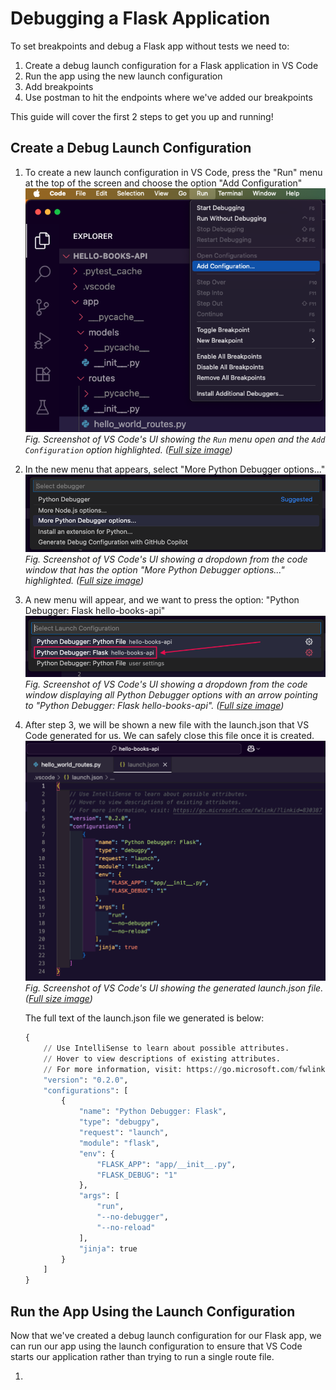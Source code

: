 # Debugging a Flask Application

To set breakpoints and debug a Flask app without tests we need to:
1. Create a debug launch configuration for a Flask application in VS Code
2. Run the app using the new launch configuration
3. Add breakpoints
4. Use postman to hit the endpoints where we've added our breakpoints

This guide will cover the first 2 steps to get you up and running!

## Create a Debug Launch Configuration

1. To create a new launch configuration in VS Code, press the "Run" menu at the top of the screen and choose the option "Add Configuration"
    ![VS Code UI showing the Run menu open and the Add Configuration option highlighted](assets/debug_flask_without_tests/add_config_1_vscode_run_add_configuration.png)
    _Fig. Screenshot of VS Code's UI showing the `Run` menu open and the `Add Configuration` option highlighted. ([Full size image](assets/debug_flask_without_tests/add_config_1_vscode_run_add_configuration.png))_

2. In the new menu that appears, select "More Python Debugger options..."
    ![VS Code UI showing a dropdown from the code window that has the option "More Python Debugger options..." highlighted](assets/debug_flask_without_tests/add_config_2_more_python_options.png)
    _Fig. Screenshot of VS Code's UI showing a dropdown from the code window that has the option "More Python Debugger options..." highlighted. ([Full size image](assets/debug_flask_without_tests/add_config_2_more_python_options.png))_

3. A new menu will appear, and we want to press the option: "Python Debugger: Flask hello-books-api"
    ![VS Code UI showing a dropdown from the code window displaying all Python Debugger options with an arrow pointing to "Python Debugger: Flask hello-books-api"](assets/debug_flask_without_tests/add_config_3_python_debugger_flask.png)
    _Fig. Screenshot of VS Code's UI showing a dropdown from the code window displaying all Python Debugger options with an arrow pointing to "Python Debugger: Flask hello-books-api". ([Full size image](assets/debug_flask_without_tests/add_config_3_python_debugger_flask.png))_

4. After step 3, we will be shown a new file with the launch.json that VS Code generated for us. We can safely close this file once it is created.
    ![VS Code UI showing the generated launch.json file](assets/debug_flask_without_tests/add_config_4_generated_flask_debug_configuration.png)
    _Fig. Screenshot of VS Code's UI showing the generated launch.json file. ([Full size image](assets/debug_flask_without_tests/add_config_4_generated_flask_debug_configuration.png))_

    The full text of the launch.json file we generated is below:
    ```py
    {
        // Use IntelliSense to learn about possible attributes.
        // Hover to view descriptions of existing attributes.
        // For more information, visit: https://go.microsoft.com/fwlink/?linkid=830387
        "version": "0.2.0",
        "configurations": [
            {
                "name": "Python Debugger: Flask",
                "type": "debugpy",
                "request": "launch",
                "module": "flask",
                "env": {
                    "FLASK_APP": "app/__init__.py",
                    "FLASK_DEBUG": "1"
                },
                "args": [
                    "run",
                    "--no-debugger",
                    "--no-reload"
                ],
                "jinja": true
            }
        ]
    }
    ```

## Run the App Using the Launch Configuration

Now that we've created a debug launch configuration for our Flask app, we can run our app using the launch configuration to ensure that VS Code starts our application rather than trying to run a single route file.

1. 